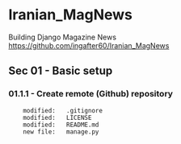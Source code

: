 # Iranian_MagNews
Building Django Magazine News
https://github.com/ingafter60/Iranian_MagNews

## Sec 01 - Basic setup

### 01.1.1 - Create remote (Github) repository

        modified:   .gitignore
        modified:   LICENSE
        modified:   README.md
        new file:   manage.py